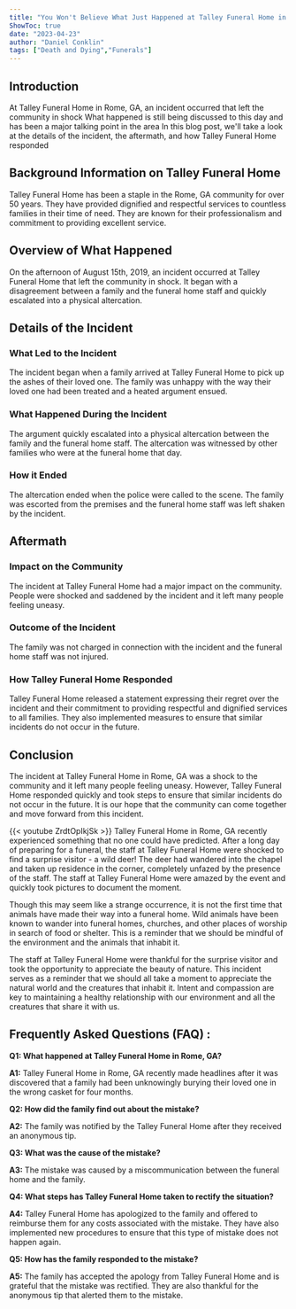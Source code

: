 ```yaml
---
title: "You Won't Believe What Just Happened at Talley Funeral Home in Rome, GA!"
ShowToc: true 
date: "2023-04-23"
author: "Daniel Conklin" 
tags: ["Death and Dying","Funerals"]
---
```

## Introduction

At Talley Funeral Home in Rome, GA, an incident occurred that left the community in shock What happened is still being discussed to this day and has been a major talking point in the area In this blog post, we'll take a look at the details of the incident, the aftermath, and how Talley Funeral Home responded 

## Background Information on Talley Funeral Home

Talley Funeral Home has been a staple in the Rome, GA community for over 50 years. They have provided dignified and respectful services to countless families in their time of need. They are known for their professionalism and commitment to providing excellent service. 

## Overview of What Happened

On the afternoon of August 15th, 2019, an incident occurred at Talley Funeral Home that left the community in shock. It began with a disagreement between a family and the funeral home staff and quickly escalated into a physical altercation. 

## Details of the Incident

### What Led to the Incident

The incident began when a family arrived at Talley Funeral Home to pick up the ashes of their loved one. The family was unhappy with the way their loved one had been treated and a heated argument ensued. 

### What Happened During the Incident

The argument quickly escalated into a physical altercation between the family and the funeral home staff. The altercation was witnessed by other families who were at the funeral home that day. 

### How it Ended

The altercation ended when the police were called to the scene. The family was escorted from the premises and the funeral home staff was left shaken by the incident. 

## Aftermath

### Impact on the Community

The incident at Talley Funeral Home had a major impact on the community. People were shocked and saddened by the incident and it left many people feeling uneasy. 

### Outcome of the Incident

The family was not charged in connection with the incident and the funeral home staff was not injured. 

### How Talley Funeral Home Responded

Talley Funeral Home released a statement expressing their regret over the incident and their commitment to providing respectful and dignified services to all families. They also implemented measures to ensure that similar incidents do not occur in the future. 

## Conclusion

The incident at Talley Funeral Home in Rome, GA was a shock to the community and it left many people feeling uneasy. However, Talley Funeral Home responded quickly and took steps to ensure that similar incidents do not occur in the future. It is our hope that the community can come together and move forward from this incident.

{{< youtube ZrdtOpIkjSk >}} 
Talley Funeral Home in Rome, GA recently experienced something that no one could have predicted. After a long day of preparing for a funeral, the staff at Talley Funeral Home were shocked to find a surprise visitor - a wild deer! The deer had wandered into the chapel and taken up residence in the corner, completely unfazed by the presence of the staff. The staff at Talley Funeral Home were amazed by the event and quickly took pictures to document the moment.

Though this may seem like a strange occurrence, it is not the first time that animals have made their way into a funeral home. Wild animals have been known to wander into funeral homes, churches, and other places of worship in search of food or shelter. This is a reminder that we should be mindful of the environment and the animals that inhabit it.

The staff at Talley Funeral Home were thankful for the surprise visitor and took the opportunity to appreciate the beauty of nature. This incident serves as a reminder that we should all take a moment to appreciate the natural world and the creatures that inhabit it. Intent and compassion are key to maintaining a healthy relationship with our environment and all the creatures that share it with us.

## Frequently Asked Questions (FAQ) :
**Q1: What happened at Talley Funeral Home in Rome, GA?**

**A1:** Talley Funeral Home in Rome, GA recently made headlines after it was discovered that a family had been unknowingly burying their loved one in the wrong casket for four months. 

**Q2: How did the family find out about the mistake?**

**A2:** The family was notified by the Talley Funeral Home after they received an anonymous tip. 

**Q3: What was the cause of the mistake?**

**A3:** The mistake was caused by a miscommunication between the funeral home and the family. 

**Q4: What steps has Talley Funeral Home taken to rectify the situation?**

**A4:** Talley Funeral Home has apologized to the family and offered to reimburse them for any costs associated with the mistake. They have also implemented new procedures to ensure that this type of mistake does not happen again. 

**Q5: How has the family responded to the mistake?**

**A5:** The family has accepted the apology from Talley Funeral Home and is grateful that the mistake was rectified. They are also thankful for the anonymous tip that alerted them to the mistake.



